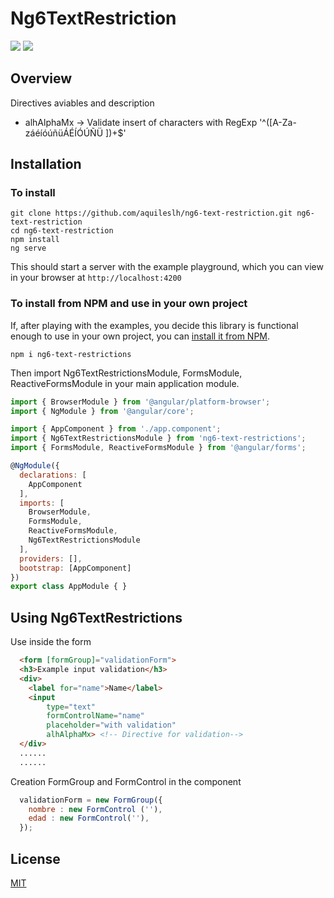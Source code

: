 # Ng6TextRestriction

[![](https://img.shields.io/badge/release-v1.0.1-blue.svg)](https://github.com/aquileslh/ng6-text-restriction)
[![](https://img.shields.io/github/license/aquileslh/ng6-text-restriction.svg?style=social)](https://github.com/aquileslh/ng6-text-restriction/blob/master/LICENSE)

## Overview
Directives aviables and description
* alhAlphaMx -> Validate insert of characters with RegExp '^([A-Za-záéíóúñüÁÉÍÓÚÑÜ ])+$'

## Installation

### To install

```shell
git clone https://github.com/aquileslh/ng6-text-restriction.git ng6-text-restriction
cd ng6-text-restriction
npm install
ng serve
```

This should start a server with the example playground, which you can view in your browser at `http://localhost:4200`


### To install from NPM and use in your own project

If, after playing with the examples, you decide this library is functional enough to use in your own project, you can [install it from NPM](https://www.npmjs.com/package/ng6-text-restrictions).


```shell
npm i ng6-text-restrictions
```

Then import Ng6TextRestrictionsModule, FormsModule, ReactiveFormsModule in your main application module.

```javascript
import { BrowserModule } from '@angular/platform-browser';
import { NgModule } from '@angular/core';

import { AppComponent } from './app.component';
import { Ng6TextRestrictionsModule } from 'ng6-text-restrictions';
import { FormsModule, ReactiveFormsModule } from '@angular/forms';

@NgModule({
  declarations: [
    AppComponent
  ],
  imports: [
    BrowserModule,
    FormsModule,
    ReactiveFormsModule,
    Ng6TextRestrictionsModule
  ],
  providers: [],
  bootstrap: [AppComponent]
})
export class AppModule { }
```

## Using Ng6TextRestrictions

Use inside the form

```html
  <form [formGroup]="validationForm">
  <h3>Example input validation</h3>
  <div>
    <label for="name">Name</label>
    <input
        type="text"
        formControlName="name" 
        placeholder="with validation"
        alhAlphaMx> <!-- Directive for validation-->
  </div>
  ......
  ......
```
Creation FormGroup and FormControl in the component

```javascript
  validationForm = new FormGroup({
    nombre : new FormControl (''),
    edad : new FormControl(''),
  });
```

## License

[MIT](/LICENSE)
